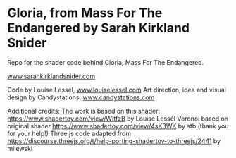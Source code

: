 # Gloria, from Mass For The Endangered by Sarah Kirkland Snider
Repo for the shader code behind Gloria, Mass For The Endangered.

www.sarahkirklandsnider.com
 
Code by Louise Lessél, www.louiselessel.com
Art direction, idea and visual design by Candystations, www.candystations.com

Additional credits: 
The work is based on this shader: https://www.shadertoy.com/view/WltfzB by Louise Lessél
Voronoi based on original shader https://www.shadertoy.com/view/4sK3WK by stb (thank you for your help!)
Three.js code adapted from https://discourse.threejs.org/t/help-porting-shadertoy-to-threejs/2441 by milewski
